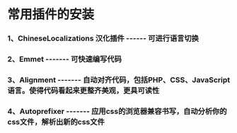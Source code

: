 # 常用插件的安装

### 1、ChineseLocalizations   汉化插件  ------  可进行语言切换

### 2、Emmet  -------   可快速编写代码

### 3、Alignment  ------- 自动对齐代码，包括PHP、CSS、JavaScript语言。使得代码看起来更整齐美观，更具可读性

### 4、Autoprefixer   -------  应用css的浏览器兼容书写，自动分析你的css文件，解析出新的css文件
